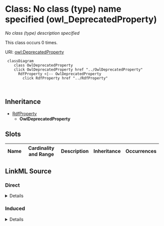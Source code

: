 

# Class: No class (type) name specified (owl_DeprecatedProperty)


_No class (type) description specified_






This class occurs 0 times.


URI: [owl:DeprecatedProperty](http://www.w3.org/2002/07/owl#DeprecatedProperty)






```mermaid
 classDiagram
    class OwlDeprecatedProperty
    click OwlDeprecatedProperty href "../OwlDeprecatedProperty"
      RdfProperty <|-- OwlDeprecatedProperty
        click RdfProperty href "../RdfProperty"
      
      
```





## Inheritance
* [RdfProperty](../classes/RdfProperty.md)
    * **OwlDeprecatedProperty**



## Slots

| Name | Cardinality and Range | Description | Inheritance | Occurrences |
| ---  | --- | --- | --- | --- |














## LinkML Source

<!-- TODO: investigate https://stackoverflow.com/questions/37606292/how-to-create-tabbed-code-blocks-in-mkdocs-or-sphinx -->

### Direct

<details>

```yaml
name: owl_DeprecatedProperty
conforms_to: No schema conformance document specified
annotations:
  count:
    tag: count
    value: 0
description: No class (type) description specified
title: No class (type) name specified
from_schema: spatial-kg
rank: 1000
is_a: rdf_Property
class_uri: owl:DeprecatedProperty

```
</details>

### Induced

<details>

```yaml
name: owl_DeprecatedProperty
conforms_to: No schema conformance document specified
annotations:
  count:
    tag: count
    value: 0
description: No class (type) description specified
title: No class (type) name specified
from_schema: spatial-kg
rank: 1000
is_a: rdf_Property
class_uri: owl:DeprecatedProperty

```
</details>